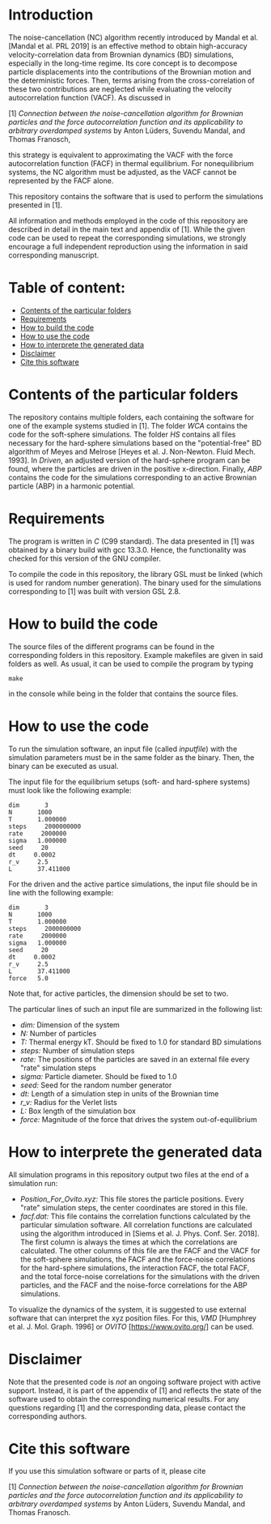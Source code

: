 # Introduction

The noise-cancellation (NC) algorithm recently introduced by Mandal et al. [Mandal et al. PRL 2019] is an effective method to obtain high-accuracy velocity-correlation data from Brownian dynamics (BD) simulations, especially in the long-time regime. Its core concept is to decompose particle displacements into the contributions of the Brownian motion and the deterministic forces. Then, terms arising from the cross-correlation of these two contributions are neglected while evaluating the velocity autocorrelation function (VACF). As discussed in  

[1] *Connection between the noise-cancellation algorithm for Brownian particles and the force autocorrelation function and its applicability to arbitrary overdamped systems* by Anton Lüders, Suvendu Mandal, and Thomas Franosch,

this strategy is equivalent to approximating the VACF with the force autocorrelation function (FACF) in thermal equilibrium. For nonequilibrium systems, the NC algorithm must be adjusted, as the VACF cannot be represented by the FACF alone. 

This repository contains the software that is used to perform the simulations presented in [1].

All information and methods employed in the code of this repository are described in detail in the main text and appendix of [1]. While the given code can be used to repeat the corresponding simulations, we strongly encourage a full independent reproduction using the information in said corresponding manuscript.  

# Table of content:
 - [Contents of the particular folders](#Contents)
 - [Requirements](#Requirements)
 - [How to build the code](#Build)
 - [How to use the code](#Use)
 - [How to interprete the generated data](#Data)
 - [Disclaimer](#Disclaimer)
 - [Cite this software](#Cite)

 <a id="Contents"></a>
# Contents of the particular folders

The repository contains multiple folders, each containing the software for one of the example systems studied in [1]. The folder *WCA* contains the code for the soft-sphere simulations. The folder *HS* contains all files necessary for the hard-sphere simulations based on the "potential-free" BD algorithm of Meyes and Melrose [Heyes et al. J. Non-Newton. Fluid Mech. 1993]. In *Driven*, an adjusted version of the hard-sphere program can be found, where the particles are driven in the positive x-direction. Finally, *ABP* contains the code for the simulations corresponding to an active Brownian particle (ABP) in a harmonic potential.
 
 <a id="Requirements"></a>
# Requirements

The program is written in *C* (C99 standard). The data presented in [1] was obtained by a binary build with gcc 13.3.0. Hence, the functionality was checked for this version of the GNU compiler. 

To compile the code in this repository, the library GSL must be linked (which is used for random number generation). The binary used for the simulations corresponding to [1] was built with version GSL 2.8.

 <a id="Build"></a>
# How to build the code

The source files of the different programs can be found in the corresponding folders in this repository. Example makefiles are given in said folders as well. As usual, it can be used to compile the program by typing 

``
make
``

in the console while being in the folder that contains the source files. 
 
 <a id="Use"></a>
# How to use the code

To run the simulation software, an input file (called *inputfile*) with the simulation parameters must be in the same folder as the binary. Then, the binary can be executed as usual.

The input file for the equilibrium setups (soft- and hard-sphere systems) must look like the following example:

```
dim       3
N       1000
T       1.000000
steps     2000000000
rate     2000000
sigma   1.000000
seed     20
dt     0.0002
r_v     2.5
L       37.411000
```

For the driven and the active partice simulations, the input file should be in line with the following example:

```
dim       3
N       1000
T       1.000000
steps     2000000000
rate     2000000
sigma   1.000000
seed     20
dt     0.0002
r_v     2.5
L       37.411000
force   5.0
```
Note that, for active particles, the dimension should be set to two.

The particular lines of such an input file are summarized in the following list:

- *dim:* Dimension of the system
- *N:* Number of particles
- *T:* Thermal energy kT. Should be fixed to 1.0 for standard BD simulations
- *steps:* Number of simulation steps
- *rate:* The positions of the particles are saved in an external file every "rate" simulation steps
- *sigma:* Particle diameter. Should be fixed to 1.0
- *seed:* Seed for the random number generator
- *dt:* Length of a simulation step in units of the Brownian time
- *r_v:* Radius for the Verlet lists
- *L:* Box length of the simulation box
- *force:* Magnitude of the force that drives the system out-of-equilibrium

 <a id="Data"></a>
# How to interprete the generated data

All simulation programs in this repository output two files at the end of a simulation run:

- *Position_For_Ovito.xyz:* This file stores the particle positions. Every "rate" simulation steps, the center coordinates are stored in this file.
- *facf.dat:* This file contains the correlation functions calculated by the particular simulation software. All correlation functions are calculated using the algorithm introduced in [Siems et al. J. Phys. Conf. Ser. 2018]. The first column is always the times at which the correlations are calculated. The other columns of this file are the FACF and the VACF for the soft-sphere simulations, the FACF and the force-noise correlations for the hard-sphere simulations, the interaction FACF, the total FACF, and the total force-noise correlations for the simulations with the driven particles, and the FACF and the noise-force correlations for the ABP simulations.

To visualize the dynamics of the system, it is suggested to use external software that can interpret the xyz position files. For this, *VMD* [Humphrey et al. J. Mol. Graph. 1996] or *OVITO* [https://www.ovito.org/] can be used.

 <a id="Disclaimer"></a>
# Disclaimer

Note that the presented code is *not* an ongoing software project with active support. Instead, it is part of the appendix of [1] and reflects the state of the software used to obtain the corresponding numerical results. For any questions regarding [1] and the corresponding data, please contact the corresponding authors.

 <a id="Cite"></a>
# Cite this software

If you use this simulation software or parts of it, please cite

[1] *Connection between the noise-cancellation algorithm for Brownian particles and the force autocorrelation function and its applicability to arbitrary overdamped systems* by Anton Lüders, Suvendu Mandal, and Thomas Franosch.
